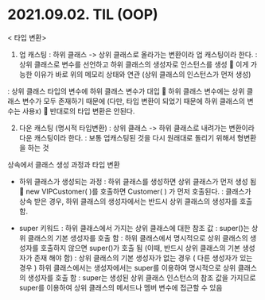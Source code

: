 # 2021.09.02. TIL (OOP)

< 타입 변환>

1. 업 캐스팅
: 하위 클래스 -> 상위 클래스로 올라가는 변환이라 업 캐스팅이라 한다.
: 상위 클래스로 변수를 선언하고 하위 클래스의 생성자로 인스턴스를 생성
 이게 가능한 이유가 바로 위의 메모리 상태와 연관 (상위 클래스의 인스턴스가 먼저 생성)

: 상위 클래스 타입의 변수에 하위 클래스 변수가 대입
 하위 클래스 변수에는 상위 클래스 변수가 모두 존재하기 때문에 (다만, 타입 변환이 되었기 때문에 하위 클래스의 변수는 사용x)
 반대로의 타입 변환은 안된다.

2. 다운 캐스팅 (명시적 타입변환)
: 상위 클래스 -> 하위 클래스로 내려가는 변환이라 다운 캐스팅이라 한다.
: 보통 업캐스팅된 것을 다시 원래대로 돌리기 위해서 형변환을 하는 것


상속에서 클래스 생성 과정과 타입 변환

- 하위 클래스가 생성되는 과정
: 하위 클래스를 생성하면 상위 클래스가 먼저 생성 됨
 new VIPCustomer( )를 호출하면 Customer( ) 가 먼저 호출된다.
: 클래스가 상속 받은 경우, 하위 클래스의 생성자에서는 반드시 상위 클래스의 생성자를 호출함.


- super 키워드
: 하위 클래스에서 가지는 상위 클래스에 대한 참조 값
: super()는 상위 클래스의 기본 생성자를 호출 함
: 하위 클래스에서 명시적으로 상위 클래스의 생성자를 호출하지 않으면 super()가 호출 됨
(이때, 반드시 상위 클래스의 기본 생성자가 존재 해야 함)
: 상위 클래스의 기본 생성자가 없는 경우 ( 다른 생성자가 있는 경우 ) 하위 클래스에서는 생성자에서는 super를 이용하여 명시적으로 상위 클래스의 생성자를 호출 함
: super는 생성된 상위 클래스 인스턴스의 참조 값을 가지므로 super를 이용하여 상위 클래스의 메서드나 멤버 변수에 접근할 수 있음


